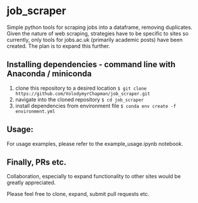 # job_scraper
 Simple python tools for scraping jobs into a dataframe, removing duplicates.
 Given the nature of web scraping, strategies have to be specific to sites so currently, only tools for jobs.ac.uk (primarily academic posts) have been created. The plan is to expand this further.
 
 ## Installing dependencies - command line with Anaconda / miniconda
 1. clone this repository to a desired location `$ git clone https://github.com/VolodymyrChapman/job_scraper.git`
 2. navigate into the cloned repository `$ cd job_scraper`
 3. install dependencies from environment file `$ conda env create -f environment.yml`
 
 ## Usage:
 For usage examples, please refer to the example_usage.ipynb notebook.
 
 ## Finally, PRs etc.
 Collaboration, especially to expand functionality to other sites would be greatly appreciated.
 
 Please feel free to clone, expand, submit pull requests etc.
